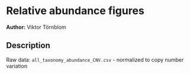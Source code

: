 # Relative abundance figures

**Author:** Viktor Törnblom

## Description

Raw data:
`all_taxonomy_abundance_CNV.csv` - normalized to copy number variation 
